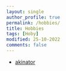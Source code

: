 ```yaml
---
layout: single
author_profile: true
permalink: /hobbies/
title: Hobbies
tags: [Hoby]
modified: 25-10-2022
comments: false
---
```



* [akinator](http://en.akinator.com/)


